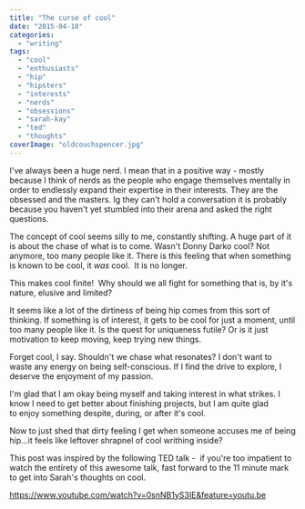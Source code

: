 ```yaml
---
title: "The curse of cool"
date: "2015-04-18"
categories: 
  - "writing"
tags: 
  - "cool"
  - "enthusiasts"
  - "hip"
  - "hipsters"
  - "interests"
  - "nerds"
  - "obsessions"
  - "sarah-kay"
  - "ted"
  - "thoughts"
coverImage: "oldcouchspencer.jpg"
---
```


I've always been a huge nerd. I mean that in a positive way - mostly because I think of nerds as the people who engage themselves mentally in order to endlessly expand their expertise in their interests. They are the obsessed and the masters. Ig they can't hold a conversation it is probably because you haven't yet stumbled into their arena and asked the right questions.

The concept of cool seems silly to me, constantly shifting. A huge part of it is about the chase of what is to come. Wasn't Donny Darko cool? Not anymore, too many people like it. There is this feeling that when something is known to be cool, it _was_ cool.  It is no longer.

This makes cool finite!  Why should we all fight for something that is, by it's nature, elusive and limited?

It seems like a lot of the dirtiness of being hip comes from this sort of thinking. If something is of interest, it gets to be cool for just a moment, until too many people like it. Is the quest for uniqueness futile? Or is it just motivation to keep moving, keep trying new things.

Forget cool, I say. Shouldn't we chase what resonates? I don't want to waste any energy on being self-conscious. If I find the drive to explore, I deserve the enjoyment of my passion.

I'm glad that I am okay being myself and taking interest in what strikes. I know I need to get better about finishing projects, but I am quite glad to enjoy something despite, during, or after it's cool.

Now to just shed that dirty feeling I get when someone accuses me of being hip...it feels like leftover shrapnel of cool writhing inside?

This post was inspired by the following TED talk -  if you're too impatient to watch the entirety of this awesome talk, fast forward to the 11 minute mark to get into Sarah's thoughts on cool.

https://www.youtube.com/watch?v=0snNB1yS3IE&feature=youtu.be
